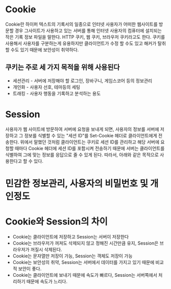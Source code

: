 # Cookie
Cookie란 하이퍼 텍스트의 기록서의 일종으로 인터넷 사용자가 어떠한 웹사이트를 방문할 경우 그사이트가 사용하고 있는 서버를 통해 
인터넷 사용자의 컴퓨터에 설치되는 작은 기록 정보 파일을 말한다. HTTP 쿠키, 웹 쿠키, 브라우저 쿠키라고도 한다. 
쿠키를 사용해서 사용자를 구분하는게 유용하지만 클라이언트가 수정 할 수도 있고 해커가 탈취할 수도 있기 때문에 보안성이 취약하다.
## 쿠키는 주로 세 가지 목적을 위해 사용된다 
* 세션관리 - 서버에 저장해야 할 로그인, 장바구니, 게임스코어 등의 정보관리 
* 개인화 - 사용자 선호, 테마등의 세팅
* 트래킹 - 사용자 행동을 기록하고 분석하는 용도 

# Session
사용자가 웹 사이트에 방문하여 서버에 요청을 보내게 되면, 사용자의 정보를 서버에 저장하고 그 정보를 식별할 수 있는 "세션 ID"를 Set-Cookie 헤더로 클라이언트에게 전송한다.
위에서 말했던 것처럼 클라이언트는 쿠키로 세션 ID를 관리하고 해당 서버에 요청할 때마다 Cookie 헤더에 세션 ID를 포함시켜 전송하기 때문에 서버는 클라이언트를 식별하여 
그에 맞는 정보를 응답으로 줄 수 있게 된다. 따라서, 아래와 같은 목적으로 사용한다고 할 수 있다.
# 민감한 정보관리, 사용자의 비밀번호 및 개인정도 

# Cookie와 Session의 차이 
 * Cookie는 클라이언트에 저장하고 Session는 서버이 저장한다 
 * Cookie는 브라우저가 꺼져도 삭제되지 않고 정해진 시간만큼 유지, Session은 브라우저가 꺼질시 삭제된다.
 * Cookie는 문자열만 저장이 가능, Session는 객체도 저장이 가능
 * Cookie는 보안성의 취약, Session는 서버에서 데이터를 가지고 있기 때문에 비교적 보안이 좋다.
 * Cookie는 클라이언트에 보내기 때문에 속도가 빠르다, Session는 서버쪽에서 처리하기 때문에 속도가 느리다.
